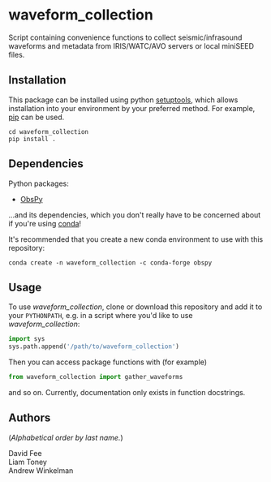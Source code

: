 waveform_collection
===================

Script containing convenience functions to collect seismic/infrasound waveforms
and metadata from IRIS/WATC/AVO servers or local miniSEED files.


Installation
------------
This package can be installed using python [setuptools](https://pypi.org/project/setuptools/),
which allows installation into your environment by your preferred method. For example,
[pip](https://pypi.org/project/pip/) can be used.

```
cd waveform_collection
pip install .
```


Dependencies
------------

Python packages:

* [ObsPy](http://docs.obspy.org/)

...and its dependencies, which you don't really have to be concerned about if
you're using [conda](https://docs.conda.io/projects/conda/en/latest/index.html)!

It's recommended that you create a new conda environment to use with this
repository:
```
conda create -n waveform_collection -c conda-forge obspy
```

Usage
-----

To use _waveform_collection_, clone or download this repository and add it to
your `PYTHONPATH`, e.g. in a script where you'd like to use
_waveform_collection_:
```python
import sys
sys.path.append('/path/to/waveform_collection')
```
Then you can access package functions with (for example)
```python
from waveform_collection import gather_waveforms
```
and so on. Currently, documentation only exists in function docstrings.

Authors
-------

(_Alphabetical order by last name._)

David Fee  
Liam Toney  
Andrew Winkelman
